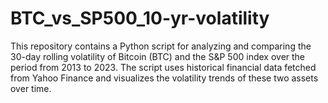 # BTC_vs_SP500_10-yr-volatility
This repository contains a Python script for analyzing and comparing the 30-day rolling volatility of Bitcoin (BTC) and the S&amp;P 500 index over the period from 2013 to 2023. The script uses historical financial data fetched from Yahoo Finance and visualizes the volatility trends of these two assets over time.
